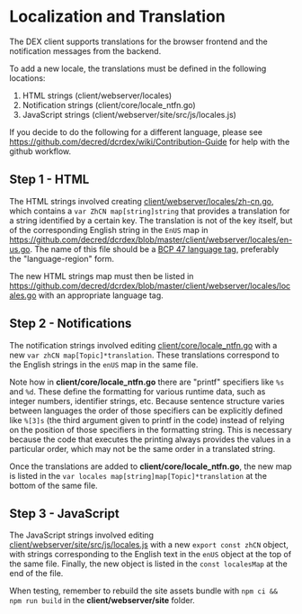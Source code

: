 # Localization and Translation

The DEX client supports translations for the browser frontend and the notification messages from the backend.

To add a new locale, the translations must be defined in the following locations:

1. HTML strings (client/webserver/locales)
2. Notification strings (client/core/locale_ntfn.go)
3. JavaScript strings (client/webserver/site/src/js/locales.js)

If you decide to do the following for a different language, please see <https://github.com/decred/dcrdex/wiki/Contribution-Guide> for help with the github workflow.

## Step 1 - HTML

The HTML strings involved creating [client/webserver/locales/zh-cn.go](https://github.com/decred/dcrdex/blob/master/client/webserver/locales/zh-cn.go), which contains a `var ZhCN map[string]string` that provides a translation for a string identified by a certain key. The translation is not of the key itself, but of the corresponding English string in the `EnUS` map in <https://github.com/decred/dcrdex/blob/master/client/webserver/locales/en-us.go>. The name of this file should be a [BCP 47 language tag](https://www.w3.org/International/articles/bcp47/), preferably the "language-region" form.

The new HTML strings map must then be listed in <https://github.com/decred/dcrdex/blob/master/client/webserver/locales/locales.go> with an appropriate language tag.

## Step 2 - Notifications

The notification strings involved editing [client/core/locale_ntfn.go](https://github.com/decred/dcrdex/blob/master/client/core/locale_ntfn.go) with a new `var zhCN map[Topic]*translation`. These translations correspond to the English strings in the `enUS` map in the same file.

Note how in **client/core/locale_ntfn.go** there are "printf" specifiers like `%s` and `%d`.  These define the formatting for various runtime data, such as integer numbers, identifier strings, etc.  Because sentence structure varies between languages the order of those specifiers can be explicitly defined like `%[3]s` (the third argument given to printf in the code) instead of relying on the position of those specifiers in the formatting string.  This is necessary because the code that executes the printing always provides the values in a particular order, which may not be the same order in a translated string.

Once the translations are added to **client/core/locale_ntfn.go**, the new map is listed in the `var locales map[string]map[Topic]*translation` at the bottom of the same file.

## Step 3 - JavaScript

The JavaScript strings involved editing [client/webserver/site/src/js/locales.js](https://github.com/decred/dcrdex/blob/master/client/webserver/site/src/js/locales.js) with a new `export const zhCN` object, with strings corresponding to the English text in the `enUS` object at the top of the same file.  Finally, the new object is listed in the `const localesMap` at the end of the file.

When testing, remember to rebuild the site assets bundle with `npm ci && npm run build` in the **client/webserver/site** folder.
